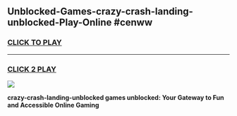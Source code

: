 
## Unblocked-Games-crazy-crash-landing-unblocked-Play-Online #cenww
<h3>
<a href="https://news.freeplayer.one?title=crazy-crash-landing-unblocked&ref=3">CLICK TO PLAY</a></h3>
<hr>

<h3>
<a href="https://news.freeplayer.one?title=crazy-crash-landing-unblocked&ref=3">CLICK 2 PLAY</a>
  
</h3>

<a href="https://news.freeplayer.one?title=crazy-crash-landing-unblocked&ref=3"><img src="https://clearcache.store/games.png"></a>


**crazy-crash-landing-unblocked games unblocked: Your Gateway to Fun and Accessible Online Gaming**
